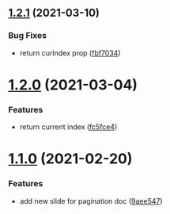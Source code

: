 ## [1.2.1](https://github.com/gaoljie/use-swiper/compare/v1.2.0...v1.2.1) (2021-03-10)


### Bug Fixes

* return curIndex prop ([fbf7034](https://github.com/gaoljie/use-swiper/commit/fbf70343c1717da42b79118b7732b66448f34023))

# [1.2.0](https://github.com/gaoljie/use-swiper/compare/v1.1.0...v1.2.0) (2021-03-04)


### Features

* return current index ([fc5fce4](https://github.com/gaoljie/use-swiper/commit/fc5fce49aee443a22adfbf656a4e1348151fa250))

# [1.1.0](https://github.com/gaoljie/use-swiper/compare/v1.0.0...v1.1.0) (2021-02-20)


### Features

* add new slide for pagination doc ([9aee547](https://github.com/gaoljie/use-swiper/commit/9aee547fc2f65efff1cd1b636635b221a1144cb2))
